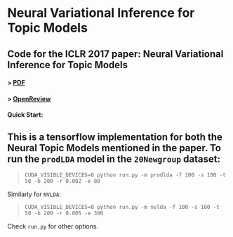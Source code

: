 # Neural Variational Inference for Topic Models

## Code for the ICLR 2017 paper: Neural Variational Inference for Topic Models

#### > [PDF](http://openreview.net/pdf?id=BybtVK9lg)

#### > [OpenReview](http://openreview.net/forum?id=BybtVK9lg)

#### Quick Start:

This is a tensorflow implementation for both the Neural Topic Models mentioned in the paper. To run the `prodLDA` model in the `20Newgroup` dataset:
---
> `CUDA_VISIBLE_DEVICES=0 python run.py -m prodlda -f 100 -s 100 -t 50 -b 200 -r 0.002 -e 80`

Similarly for `NVLDA`:

> `CUDA_VISIBLE_DEVICES=0 python run.py -m nvlda -f 100 -s 100 -t 50 -b 200 -r 0.005 -e 300`

Check `run.py` for other options.


